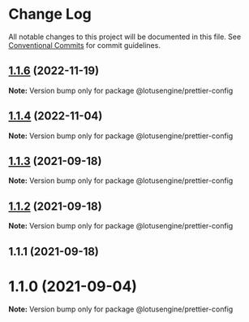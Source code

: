 # Change Log

All notable changes to this project will be documented in this file.
See [Conventional Commits](https://conventionalcommits.org) for commit guidelines.

## [1.1.6](https://github.com/lotusengine/config/compare/@lotusengine/prettier-config@1.1.5...@lotusengine/prettier-config@1.1.6) (2022-11-19)

**Note:** Version bump only for package @lotusengine/prettier-config





## [1.1.4](https://github.com/lotusengine/config/compare/@lotusengine/prettier-config@1.1.3...@lotusengine/prettier-config@1.1.4) (2022-11-04)

**Note:** Version bump only for package @lotusengine/prettier-config





## [1.1.3](https://github.com/lotusengine/config/compare/@lotusengine/prettier-config@1.1.2...@lotusengine/prettier-config@1.1.3) (2021-09-18)

**Note:** Version bump only for package @lotusengine/prettier-config





## [1.1.2](https://github.com/lotusengine/config/compare/@lotusengine/prettier-config@1.1.1...@lotusengine/prettier-config@1.1.2) (2021-09-18)

**Note:** Version bump only for package @lotusengine/prettier-config





## 1.1.1 (2021-09-18)



# 1.1.0 (2021-09-04)

**Note:** Version bump only for package @lotusengine/prettier-config
